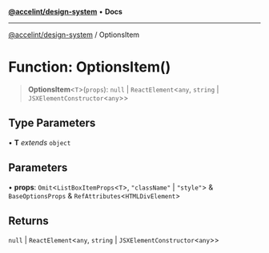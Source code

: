 [**@accelint/design-system**](../README.md) • **Docs**

***

[@accelint/design-system](../README.md) / OptionsItem

# Function: OptionsItem()

> **OptionsItem**\<`T`\>(`props`): `null` \| `ReactElement`\<`any`, `string` \| `JSXElementConstructor`\<`any`\>\>

## Type Parameters

• **T** *extends* `object`

## Parameters

• **props**: `Omit`\<`ListBoxItemProps`\<`T`\>, `"className"` \| `"style"`\> & `BaseOptionsProps` & `RefAttributes`\<`HTMLDivElement`\>

## Returns

`null` \| `ReactElement`\<`any`, `string` \| `JSXElementConstructor`\<`any`\>\>
